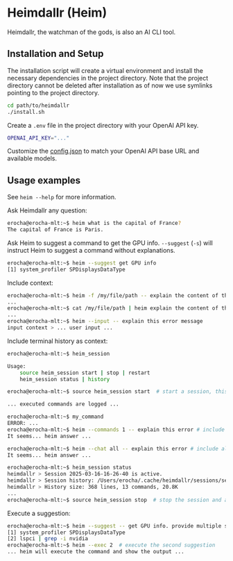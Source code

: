 # Heimdallr (Heim)

Heimdallr, the watchman of the gods, is also an AI CLI tool.

## Installation and Setup

The installation script will create a virtual environment and install the necessary dependencies in the project directory.
Note that the project directory cannot be deleted after installation as of now we use symlinks pointing to the project directory.

```bash
cd path/to/heimdallr
./install.sh
```

Create a `.env` file in the project directory with your OpenAI API key.

```bash
OPENAI_API_KEY="..."
```

Customize the [config.json](./config.json) to match your OpenAI API base URL and available models.

## Usage examples

See `heim --help` for more information.

Ask Heimdallr any question:
```bash
erocha@erocha-mlt:~$ heim what is the capital of France?
The capital of France is Paris.
```

Ask Heim to suggest a command to get the GPU info. `--suggest` (`-s`) will instruct Heim to suggest a command without explanations.
```bash
erocha@erocha-mlt:~$ heim --suggest get GPU info
[1] system_profiler SPDisplaysDataType
```

Include context:
```bash
erocha@erocha-mlt:~$ heim -f /my/file/path -- explain the content of the file
...
erocha@erocha-mlt:~$ cat /my/file/path | heim explain the content of the file
...
erocha@erocha-mlt:~$ heim --input -- explain this error message
input context > ... user input ...
```

Include terminal history as context:
```bash
erocha@erocha-mlt:~$ heim_session

Usage:
    source heim_session start | stop | restart
    heim_session status | history

erocha@erocha-mlt:~$ source heim_session start  # start a session, this can be added to your .bashrc/.zshrc

... executed commands are logged ...

erocha@erocha-mlt:~$ my_command
ERROR: ...
erocha@erocha-mlt:~$ heim --commands 1 -- explain this error # include last 1 command as context
It seems... heim answer ...

erocha@erocha-mlt:~$ heim --chat all -- explain this error # include all chat history as context
It seems... heim answer ...

erocha@erocha-mlt:~$ heim_session status
heimdallr > Session 2025-03-16-16-26-40 is active.
heimdallr > Session history: /Users/erocha/.cache/heimdallr/sessions/session_2025-03-16-16-26-40.log
heimdallr > History size: 368 lines, 13 commands, 20.8K
...
erocha@erocha-mlt:~$ source heim_session stop  # stop the session and archive the log files
```

Execute a suggestion:
```bash
erocha@erocha-mlt:~$ heim --suggest -- get GPU info. provide multiple suggestions.
[1] system_profiler SPDisplaysDataType
[2] lspci | grep -i nvidia
erocha@erocha-mlt:~$ heim --exec 2  # execute the second suggestion
... heim will execute the command and show the output ...
```
